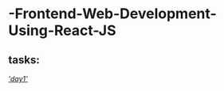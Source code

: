 # -Frontend-Web-Development-Using-React-JS
## tasks:
 [*'day1'*](https://galvanized-loganberry-747.notion.site/Summer-Tasks-ee3bc1c70fac4c639036adc0688d5789)
